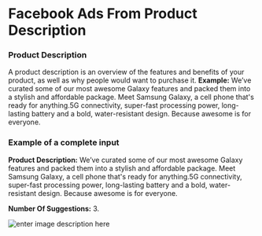 ﻿# Facebook Ads From Product Description
### **Product Description**

A product description is an overview of the features and benefits of your product, as well as why people would want to purchase it.
**Example:** We’ve curated some of our most awesome Galaxy features and packed them into a stylish and affordable package. Meet Samsung Galaxy, a cell phone that's ready for anything.5G connectivity, super-fast processing power, long-lasting battery and a bold, water-resistant design. Because awesome is for everyone.

### **Example of a complete input**

**Product Description:** We’ve curated some of our most awesome Galaxy features and packed them into a stylish and affordable package. Meet Samsung Galaxy, a cell phone that's ready for anything.5G connectivity, super-fast processing power, long-lasting battery and a bold, water-resistant design. Because awesome is for everyone.

**Number Of Suggestions:** 3.

![enter image description here](https://copywriterpro-ai-tools.s3.amazonaws.com/Facebook-Ads-From-Product-Description.jpg)
